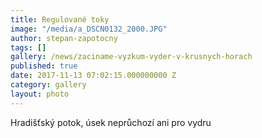 ```yaml
---
title: Regulované toky
image: "/media/a_DSCN0132_2000.JPG"
author: stepan-zapotocny
tags: []
gallery: /news/zaciname-vyzkum-vyder-v-krusnych-horach
published: true
date: 2017-11-13 07:02:15.000000000 Z
category: gallery
layout: photo
---
```

Hradišťský potok, úsek neprůchozí ani pro vydru
